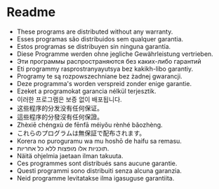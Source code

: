 # Readme


* These programs are distributed without any warranty.
* Esses programas são distribuidos sem qualquer garantia. 
* Estos programas se distribuyen sin ninguna garantía.
* Diese Programme werden ohne jegliche Gewährleistung vertrieben.
* Эти программы распространяются без каких-либо гарантий
* Eti programmy rasprostranyayutsya bez kakikh-libo garantiy.
* Programy te są rozpowszechniane bez żadnej gwarancji.
* Deze programma's worden verspreid zonder enige garantie.
* Ezeket a programokat garancia nélkül terjesztik.
* 이러한 프로그램은 보증 없이 배포됩니다.
* 这些程序的分发没有任何保证。
* 這些程序的分發沒有任何保證。
* Zhèxiē chéngxù de fēnfā méiyǒu rènhé bǎozhèng.
* これらのプログラムは無保証で配布されます。
* Korera no puroguramu wa mu hoshō de haifu sa remasu.
* תוכניות אלו מופצות ללא כל אחריות.
* Näitä ohjelmia jaetaan ilman takuuta.
* Ces programmes sont distribués sans aucune garantie.
* Questi programmi sono distribuiti senza alcuna garanzia.
* Neid programme levitatakse ilma igasuguse garantiita.


